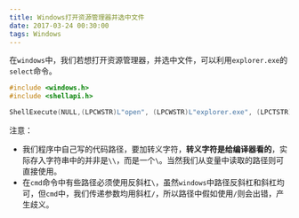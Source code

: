```yaml
---
title: Windows打开资源管理器并选中文件
date: 2017-03-24 00:30:00
tags: Windows
---
```


在`windows`中，我们若想打开资源管理器，并选中文件，可以利用`explorer.exe`的`select`命令。

```cpp
#include <windows.h>
#include <shellapi.h>

ShellExecute(NULL,(LPCWSTR)L"open", (LPCWSTR)L"explorer.exe", (LPCTSTR)L" /select, E:\\a.txt", NULL, true);
```

<!--more-->

注意：

* 我们程序中自己写的代码路径，要加转义字符，**转义字符是给编译器看的**，实际存入字符串中的并非是`\\`，而是一个`\`。当然我们从变量中读取的路径则可直接使用。
* 在`cmd`命令中有些路径必须使用反斜杠`\`，虽然`windows`中路径反斜杠和斜杠均可，但`cmd`中，我们传递参数均用斜杠`/`，所以路径中假如使用`/`则会出错，产生歧义。